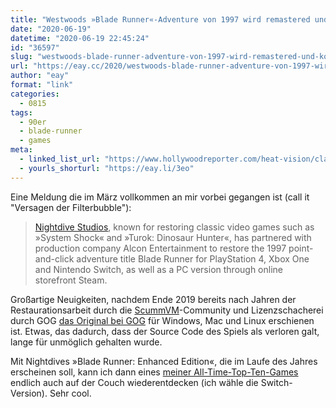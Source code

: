 ```yaml
---
title: "Westwoods »Blade Runner«-Adventure von 1997 wird remastered und kommt auf alle Konsolen"
date: "2020-06-19"
datetime: "2020-06-19 22:45:24"
id: "36597"
slug: "westwoods-blade-runner-adventure-von-1997-wird-remastered-und-kommt-auf-alle-konsolen"
url: "https://eay.cc/2020/westwoods-blade-runner-adventure-von-1997-wird-remastered-und-kommt-auf-alle-konsolen/"
author: "eay"
format: "link"
categories:
  - 0815
tags:
  - 90er
  - blade-runner
  - games
meta:
  - linked_list_url: "https://www.hollywoodreporter.com/heat-vision/classic-blade-runner-video-game-be-restored-consoles-steam-1283768"
  - yourls_shorturl: "https://eay.li/3eo"
---
```


Eine Meldung die im März vollkommen an mir vorbei gegangen ist (call it "Versagen der Filterbubble"):

> [Nightdive Studios](https://www.nightdivestudios.com/), known for restoring classic video games such as »System Shock« and »Turok: Dinosaur Hunter«, has partnered with production company Alcon Entertainment to restore the 1997 point-and-click adventure title Blade Runner for PlayStation 4, Xbox One and Nintendo Switch, as well as a PC version through online storefront Steam.

Großartige Neuigkeiten, nachdem Ende 2019 bereits nach Jahren der Restaurationsarbeit durch die [ScummVM](https://www.scummvm.org/)\-Community und Lizenzschacherei durch GOG [das Original bei GOG](https://www.gog.com/game/blade_runner) für Windows, Mac und Linux erschienen ist. Etwas, das dadurch, dass der Source Code des Spiels als verloren galt, lange für unmöglich gehalten wurde.

Mit Nightdives »Blade Runner: Enhanced Edition«, die im Laufe des Jahres erscheinen soll, kann ich dann eines [meiner All-Time-Top-Ten-Games](https://eay.cc/2017/blade-runner-the-game/) endlich auch auf der Couch wiederentdecken (ich wähle die Switch-Version). Sehr cool.
